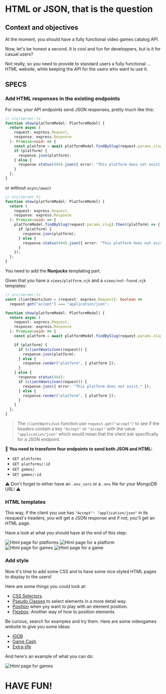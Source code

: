 # HTML or JSON, that is the question

## Context and objectives

At the moment, you should have a fully functional video games catalog API.

Now, let's be honest a second. It is cool and fun for developpers, but is it for casual users?

Not really, so you need to provide to standard users a fully functional ... HTML website, while keeping the API for the users who want tu use it.

## SPECS

### Add HTML responses in the existing endpoints

For now, your API endpoints send JSON responses, pretty much like this:

```typescript
// src/server.ts
function show(platformModel: PlatformModel) {
  return async (
    request: express.Request,
    response: express.Response
  ): Promise<void> => {
    const platform = await platformModel.findBySlug(request.params.slug);
    if (platform) {
      response.json(platform);
    } else {
      response.status(404).json({ error: "This platform does not exist." });
    }
  };
}
```

or without `async/await`

```typescript
// src/server.ts
function show(platformModel: PlatformModel) {
  return (
    request: express.Request,
    response: express.Response
  ): Promise<void> => {
    platformModel.findBySlug(request.params.slug).then((platform) => {
      if (platform) {
        response.json(platform);
      } else {
        response.status(404).json({ error: "This platform does not exist." });
      }
    });
  };
}
```

You need to add the **Nunjucks** templating part.

Given that you have a `views/platform.njk` and a `views/not-found.njk` templates:

```typescript
// src/server.ts
const clientWantsJson = (request: express.Request): boolean =>
  request.get("accept") === "application/json";

function show(platformModel: PlatformModel) {
  return async (
    request: express.Request,
    response: express.Response
  ): Promise<void> => {
    const platform = await platformModel.findBySlug(request.params.slug);

    if (platform) {
      if (clientWantsJson(request)) {
        response.json(platform);
      } else {
        response.render("platform", { platform });
      }
    } else {
      response.status(404);
      if (clientWantsJson(request)) {
        response.json({ error: "This platform does not exist." });
      } else {
        response.render("platform", { platform });
      }
    }
  };
}
```

> The `clientWantsJson` function use `request.get("accept")` to see if the headers contain a key `"Accept"` or `"accept"` with the value `"application/json"` which would mean that the client ask specifically for a JSON endpoint.

🔎 **You need to transform four endpoints to send both JSON and HTML:**

- `GET platforms`
- `GET platforms/:id`
- `GET games/`
- `GET games/:id`

⚠️ Don't forget to either have an `.env_vars` or a `.env` file for your MongoDB URL! ⚠️

### HTML templates

This way, if the client you use has `"Accept": "application/json"` in its resquest's headers, you will get a JSON response and if not, you'll get an HTML page.

Have a look at what you should have at the end of this step:

![Html page for platforms](./assets/images/platforms-html.png)
![Html page for a platform](./assets/images/platform-html.png)
![Html page for games](./assets/images/games-html.png)
![Html page for a game](./assets/images/game-html.png)

### Add style

Now it's time to add some CSS and to have some nice styled HTML pages to display to the users!

Here are some things you could look at:

- [CSS Selectors](https://developer.mozilla.org/en-US/docs/Web/CSS/CSS_Selectors).
- [Pseudo Classes](https://developer.mozilla.org/en-US/docs/Web/CSS/Pseudo-classes) to select elements in a more detail way.
- [Position](https://developer.mozilla.org/en-US/docs/Web/CSS/position) when yoy want to play with an element position.
- [Flexbox](https://developer.mozilla.org/en-US/docs/Web/CSS/CSS_Flexible_Box_Layout/Basic_Concepts_of_Flexbox): Another way of how to position elements.

Be curious, search for examples and try them. Here are some videogames website to give you some ideas:

- [IGDB](https://www.igdb.com/discover)
- [Game Cash](https://www.gamecash.fr/)
- [Extra-life](https://www.extralife.fr/jeux-video)

And here's an example of what you can do:

![Html page for games](./assets/images/games-css.png)

# HAVE FUN!
